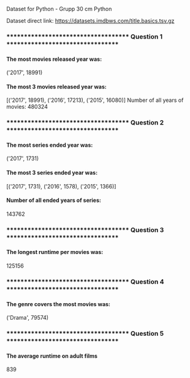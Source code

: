 Dataset for Python - Grupp 30 cm Python

Dataset direct link: https://datasets.imdbws.com/title.basics.tsv.gz

### *********************************** Question 1 ********************************
#### The most movies released year was:
('2017', 18991)
#### The most 3 movies released year was:
[('2017', 18991), ('2016', 17213), ('2015', 16080)]
Number of all years of movies:
480324

### *********************************** Question 2 ********************************
#### The most series ended year was:
('2017', 1731)
#### The most 3 series ended year was:
[('2017', 1731), ('2016', 1578), ('2015', 1366)]
#### Number of all ended years of series:
143762

### *********************************** Question 3 ********************************
#### The longest runtime per movies was:
125156

### *********************************** Question 4 ********************************
#### The genre covers the most movies was:
('Drama', 79574)

### *********************************** Question 5 ********************************
#### The average runtime on adult films
839
